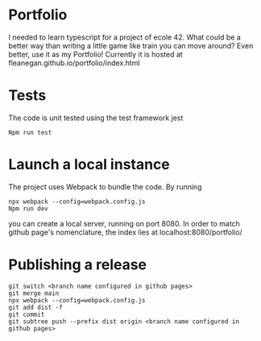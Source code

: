 # Portfolio 
I needed to learn typescript for a project of ecole 42. What could be a better way than writing a little game like train you can move around? Even better, use it as my Portfolio! Currently it is hosted at fleanegan.github.io/portfolio/index.html

# Tests
The code is unit tested using the test framework jest
```
Npm run test
```

# Launch a local instance
The project uses Webpack to bundle the code. By running 
```
npx webpack --config=webpack.config.js
Npm run dev
```
you can create a local server, running on port 8080. In order to match github page's nomenclature, the index lies at localhost:8080/portfolio/

# Publishing a release
```
git switch <branch name configured in github pages>
git merge main
npx webpack --config=webpack.config.js
git add dist -f
git commit
git subtree push --prefix dist origin <branch name configured in github pages>
```
